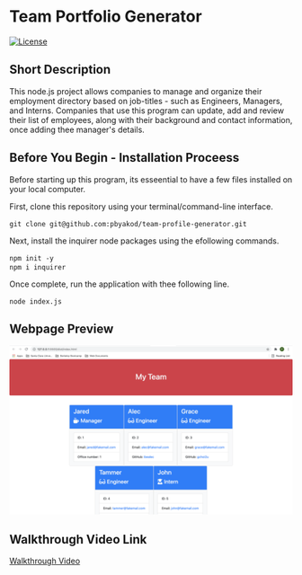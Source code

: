 # Team Portfolio Generator

[![License](https://img.shields.io/badge/license-MIT-blue)](https://opensource.org/licenses/MIT)

## Short Description

This node.js project allows companies to manage and organize their employment directory based on job-titles - such as Engineers, Managers, and Interns. Companies that use this program can update, add and review their list of employees, along with their background and contact information, once adding thee manager's details. 

## Before You Begin - Installation Proceess

Before starting up this program, its esseential to have a few files installed on your local computer.

First, clone this repository using your terminal/command-line interface. 

```
git clone git@github.com:pbyakod/team-profile-generator.git
```

Next, install the inquirer node packages using the efollowing commands.

```
npm init -y
npm i inquirer
```

Once complete, run the application with thee following line.

```
node index.js
```

## Webpage Preview

<img src="./images/preview.png" alt="Preview Image"></img>

## Walkthrough Video Link

<a href="https://drive.google.com/file/d/1LOgZyjJZNXZ74rfG5DlvpglCIRYj4Jz1/view?usp=sharing">Walkthrough Video</a>
